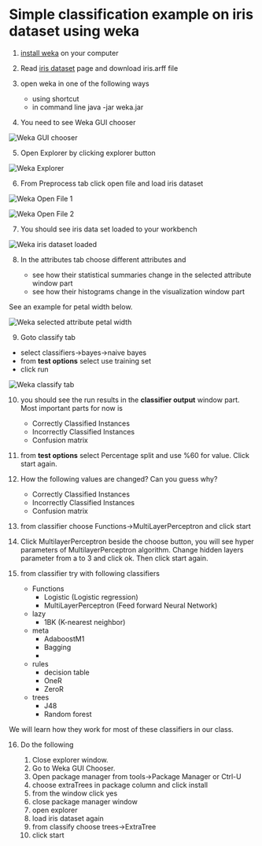 
# Simple classification example on iris dataset using weka

1. [install weka](../installation-weka.md) on your computer

2. Read [iris dataset](iris.md) page and download iris.arff file 

3. open weka in one of the following ways

	- using shortcut 
	- in command line java -jar weka.jar

4. You need to see Weka GUI chooser

![Weka GUI chooser](../images/weka-images/Weka-GUI-Chooser.png)


5. Open Explorer by clicking explorer button

![Weka Explorer](../images/weka-images/weka-explorer.png)


6. From Preprocess tab click open file and load iris dataset

![Weka Open File 1](../images/weka-images/weka-open-file.png)


![Weka Open File 2](../images/weka-images/weka-open-file2.png)


7. You should see iris data set loaded to your workbench

![Weka iris dataset loaded](../images/weka-images/weka-iris-loaded.png)

8. In the attributes tab choose different attributes and 

	- see how their statistical summaries change in the selected attribute window part
	- see how their histograms change in the visualization window part

See an example for petal width below.

![Weka selected attribute petal width ](../images/weka-images/weka-selected-attribute-petalwidth.png)

9. Goto classify tab

- select classifiers->bayes->naive bayes
- from **test options** select use training set
- click run

![Weka classify tab](../images/weka-images/weka-classify.png)


10. you should see the run results in the **classifier output** window part.
Most important parts for now is 

	- Correctly Classified Instances 
	- Incorrectly Classified Instances    
	- Confusion matrix


11. from **test options** select Percentage split and use %60 for value. Click start again.

12. How the following values are changed? Can you guess why?
	- Correctly Classified Instances 
	- Incorrectly Classified Instances    
	- Confusion matrix

13. from classifier choose Functions->MultiLayerPerceptron and click start

14. Click MultilayerPerceptron beside the choose button, you will see hyper parameters of MultilayerPerceptron algorithm.
Change hidden layers parameter from a to 3 and click ok.
Then click start again.



15. from classifier try with following classifiers

	- Functions
		- Logistic (Logistic regression)		
		- MultiLayerPerceptron (Feed forward Neural Network)
	- lazy
		- 1BK (K-nearest neighbor)
	- meta
		- AdaboostM1
		- Bagging
		-
	- rules
		- decision table
		- OneR
		- ZeroR
	- trees
		- J48
		- Random forest


We will learn how they work for most of these classifiers in our class.


16. Do the following

	1. Close explorer window. 
	2. Go to Weka GUI Chooser.
	3. Open package manager from tools->Package Manager or Ctrl-U
	4. choose extraTrees in package column and click install
	5. from the window click yes
	6. close package manager window
	7. open explorer
	8. load iris dataset again
	9. from classify choose
		trees->ExtraTree
	10. click start
